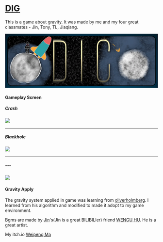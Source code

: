 # [DIG](https://victor-ma.itch.io/dig)
This is a game about gravity.
It was made by me and my four great classmates - Jin, Tony, TL, Jiaqiang.

<p align = "center">
<img src = "/images/Title.PNG" width = "800">
</p>

#### Gameplay Screen

##### Crash
<p align = "left"> <img src = "/images/Crashed.gif" width = "400"> </p>

***
##### Blackhole
<p align = "left"> <img src = "/images/Blackhole.gif" width = "400"> </p>

***
##### ---
<p align = "left"> <img src = "/images/End.gif" width = "400"> </p>

#### Gravity Apply
The gravity system applied in game was learning from 
[oliverholmberg](https://gist.github.com/oliverholmberg/de738361a07246991b56). 
I learned from his algorithm and modified to made it adopt to my game environment.

Bgms are made by [Jin](https://space.bilibili.com/4162287)'s(Jin is a great BILIBILIer) friend [WENGU HU](http://dgspitzer.my-style.in/gameportfolio/). He is a great artist.

My itch.io [Weipeng Ma](https://victor-ma.itch.io/dig)
